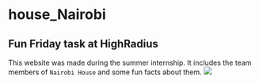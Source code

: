 # house_Nairobi
## Fun Friday task at HighRadius 
This website was made during the summer internship. It includes the team members of `Nairobi House` and some fun facts about them.
![](https://media-exp1.licdn.com/dms/image/C510BAQEOYQ7WtCHSIw/company-logo_200_200/0?e=2159024400&v=beta&t=IE5D7TPYzjq5vWNdN_YoGK_J8Dl5mPqAxkuYES_Dj4c)
